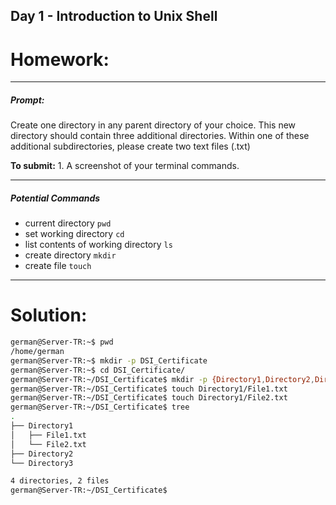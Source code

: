 ## Day 1 - Introduction to Unix Shell

# Homework:

---
##### **Prompt:**
Create one directory in any parent directory of your choice. This new directory should contain three additional directories. Within one of these additional subdirectories, please create two text files (.txt)

**To submit:**
    1. A screenshot of your terminal commands.

---
##### **Potential Commands**

- current directory `pwd`
- set working directory `cd`
- list contents of working directory `ls`
- create directory `mkdir`
- create file `touch`

---

# Solution:

```bash
german@Server-TR:~$ pwd  
/home/german  
german@Server-TR:~$ mkdir -p DSI_Certificate  
german@Server-TR:~$ cd DSI_Certificate/  
german@Server-TR:~/DSI_Certificate$ mkdir -p {Directory1,Directory2,Directory3}  
german@Server-TR:~/DSI_Certificate$ touch Directory1/File1.txt  
german@Server-TR:~/DSI_Certificate$ touch Directory1/File2.txt  
german@Server-TR:~/DSI_Certificate$ tree  
.
├── Directory1
│   ├── File1.txt
│   └── File2.txt
├── Directory2
└── Directory3

4 directories, 2 files
german@Server-TR:~/DSI_Certificate$
```